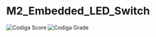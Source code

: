 # M2_Embedded_LED_Switch

![Codiga Score](https://api.codiga.io/project/33101/score/svg)
![Codiga Grade](https://api.codiga.io/project/33101/status/svg)


